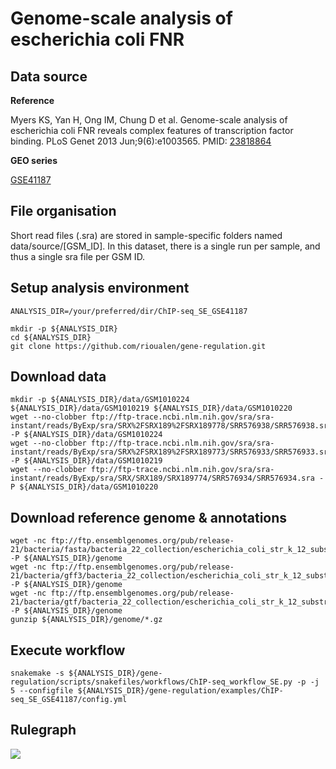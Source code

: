 # Genome-scale analysis of escherichia coli FNR


## Data source

**Reference**

Myers KS, Yan H, Ong IM, Chung D et al. Genome-scale analysis of escherichia coli FNR reveals complex features of transcription factor binding. PLoS Genet 2013 Jun;9(6):e1003565. PMID: [23818864](http://www.ncbi.nlm.nih.gov/pubmed/23818864)


**GEO series**

[GSE41187](http://www.ncbi.nlm.nih.gov/geo/query/acc.cgi?acc=GSE41187)



## File organisation

Short read files (.sra) are stored in sample-specific folders named data/source/[GSM_ID].
In this dataset, there is a single run per sample, and thus a single sra file per GSM ID. 


## Setup analysis environment
```
ANALYSIS_DIR=/your/preferred/dir/ChIP-seq_SE_GSE41187

mkdir -p ${ANALYSIS_DIR}
cd ${ANALYSIS_DIR}
git clone https://github.com/rioualen/gene-regulation.git
```
<!--TODO: replace with tar.gz download of gene-regulation-v3.0-->

## Download data
```
mkdir -p ${ANALYSIS_DIR}/data/GSM1010224 ${ANALYSIS_DIR}/data/GSM1010219 ${ANALYSIS_DIR}/data/GSM1010220
wget --no-clobber ftp://ftp-trace.ncbi.nlm.nih.gov/sra/sra-instant/reads/ByExp/sra/SRX%2FSRX189%2FSRX189778/SRR576938/SRR576938.sra -P ${ANALYSIS_DIR}/data/GSM1010224
wget --no-clobber ftp://ftp-trace.ncbi.nlm.nih.gov/sra/sra-instant/reads/ByExp/sra/SRX%2FSRX189%2FSRX189773/SRR576933/SRR576933.sra -P ${ANALYSIS_DIR}/data/GSM1010219
wget --no-clobber ftp://ftp-trace.ncbi.nlm.nih.gov/sra/sra-instant/reads/ByExp/sra/SRX/SRX189/SRX189774/SRR576934/SRR576934.sra -P ${ANALYSIS_DIR}/data/GSM1010220
```

## Download reference genome & annotations
```
wget -nc ftp://ftp.ensemblgenomes.org/pub/release-21/bacteria/fasta/bacteria_22_collection/escherichia_coli_str_k_12_substr_mg1655/dna/Escherichia_coli_str_k_12_substr_mg1655.GCA_000005845.1.21.dna.genome.fa.gz -P ${ANALYSIS_DIR}/genome
wget -nc ftp://ftp.ensemblgenomes.org/pub/release-21/bacteria/gff3/bacteria_22_collection/escherichia_coli_str_k_12_substr_mg1655/Escherichia_coli_str_k_12_substr_mg1655.GCA_000005845.1.21.gff3.gz -P ${ANALYSIS_DIR}/genome
wget -nc ftp://ftp.ensemblgenomes.org/pub/release-21/bacteria/gtf/bacteria_22_collection/escherichia_coli_str_k_12_substr_mg1655/Escherichia_coli_str_k_12_substr_mg1655.GCA_000005845.1.21.gtf.gz -P ${ANALYSIS_DIR}/genome
gunzip ${ANALYSIS_DIR}/genome/*.gz
```

## Execute workflow
```
snakemake -s ${ANALYSIS_DIR}/gene-regulation/scripts/snakefiles/workflows/ChIP-seq_workflow_SE.py -p -j 5 --configfile ${ANALYSIS_DIR}/gene-regulation/examples/ChIP-seq_SE_GSE41187/config.yml
```

## Rulegraph

![](rulegraph.png)